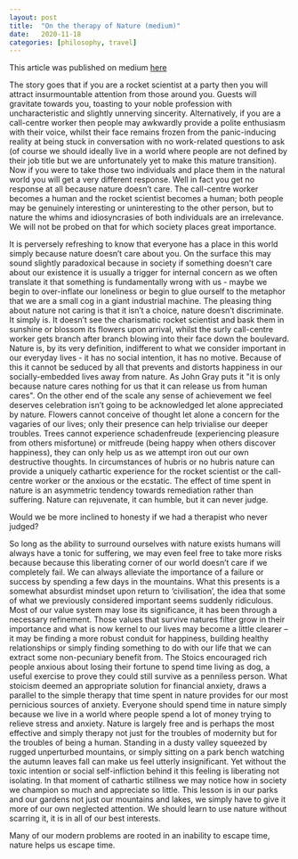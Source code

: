 ```yaml
---
layout: post
title:  "On the therapy of Nature (medium)"
date:   2020-11-18
categories: [philosophy, travel]
---
```


This article was published on medium <a href="https://seblawson11.medium.com/the-therapy-of-nature-e504ac2dcf74 ">here</a>

The story goes that if you are a rocket scientist at a party then you will attract insurmountable attention from those around you. Guests will gravitate towards you, toasting to your noble profession with uncharacteristic and slightly unnerving sincerity. Alternatively, if you are a call-centre worker then people may awkwardly provide a polite enthusiasm with their voice, whilst their face remains frozen from the panic-inducing reality at being stuck in conversation with no work-related questions to ask (of course we should ideally live in a world where people are not defined by their job title but we are unfortunately yet to make this mature transition). Now if you were to take those two individuals and place them in the natural world you will get a very different response. Well in fact you get no response at all because nature doesn’t care. The call-centre worker becomes a human and the rocket scientist becomes a human; both people may be genuinely interesting or uninteresting to the other person, but to nature the whims and idiosyncrasies of both individuals are an irrelevance. We will not be probed on that for which society places great importance.

It is perversely refreshing to know that everyone has a place in this world simply because nature doesn’t care about you. On the surface this may sound slightly paradoxical because in society if something doesn’t care about our existence it is usually a trigger for internal concern as we often translate it that something is fundamentally wrong with us - maybe we begin to over-inflate our loneliness or begin to glue ourself to the metaphor that we are a small cog in a giant industrial machine. The pleasing thing about nature not caring is that it isn’t a choice, nature doesn’t discriminate. It simply is. It doesn’t see the charismatic rocket scientist and bask them in sunshine or blossom its flowers upon arrival, whilst the surly call-centre worker gets branch after branch blowing into their face down the boulevard. Nature is, by its very definition, indifferent to what we consider important in our everyday lives - it has no social intention, it has no motive. Because of this it cannot be seduced by all that prevents and distorts happiness in our socially-embedded lives away from nature. As John Gray puts it "it is only because nature cares nothing for us that it can release us from human cares". On the other end of the scale any sense of achievement we feel deserves celebration isn’t going to be acknowledged let alone appreciated by nature. Flowers cannot conceive of thought let alone a concern for the vagaries of our lives; only their presence can help trivialise our deeper troubles. Trees cannot experience schadenfreude (experiencing pleasure from others misfortune) or mitfreude (being happy when others discover happiness), they can only help us as we attempt iron out our own destructive thoughts. In circumstances of hubris or no hubris nature can provide a uniquely cathartic experience for the rocket scientist or the call-centre worker or the anxious or the ecstatic. The effect of time spent in nature is an asymmetric tendency towards remediation rather than suffering. Nature can rejuvenate, it can humble, but it can never judge.

Would we be more inclined to honesty if we had a therapist who never judged?

So long as the ability to surround ourselves with nature exists humans will always have a tonic for suffering, we may even feel free to take more risks because because this liberating corner of our world doesn’t care if we completely fail. We can always alleviate the importance of a failure or success by spending a few days in the mountains. What this presents is a somewhat absurdist mindset upon return to ‘civilisation’, the idea that some of what we previously considered important seems suddenly ridiculous. Most of our value system may lose its significance, it has been through a necessary refinement. Those values that survive natures filter grow in their importance and what is now kernel to our lives may become a little clearer – it may be finding a more robust conduit for happiness, building healthy relationships or simply finding something to do with our life that we can extract some non-pecuniary benefit from. The Stoics encouraged rich people anxious about losing their fortune to spend time living as dog, a useful exercise to prove they could still survive as a penniless person. What stoicism deemed an appropriate solution for financial anxiety, draws a parallel to the simple therapy that time spent in nature provides for our most pernicious sources of anxiety. Everyone should spend time in nature simply because we live in a world where people spend a lot of money trying to relieve stress and anxiety. Nature is largely free and is perhaps the most effective and simply therapy not just for the troubles of modernity but for the troubles of being a human. Standing in a dusty valley squeezed by rugged unperturbed mountains, or simply sitting on a park bench watching the autumn leaves fall can make us feel utterly insignificant. Yet without the toxic intention or social self-infliction behind it this feeling is liberating not isolating. In that moment of cathartic stillness we may notice how in society we champion so much and appreciate so little. This lesson is in our parks and our gardens not just our mountains and lakes, we simply have to give it more of our own neglected attention. We should learn to use nature without scarring it, it is in all of our best interests.

Many of our modern problems are rooted in an inability to escape time, nature helps us escape time.

